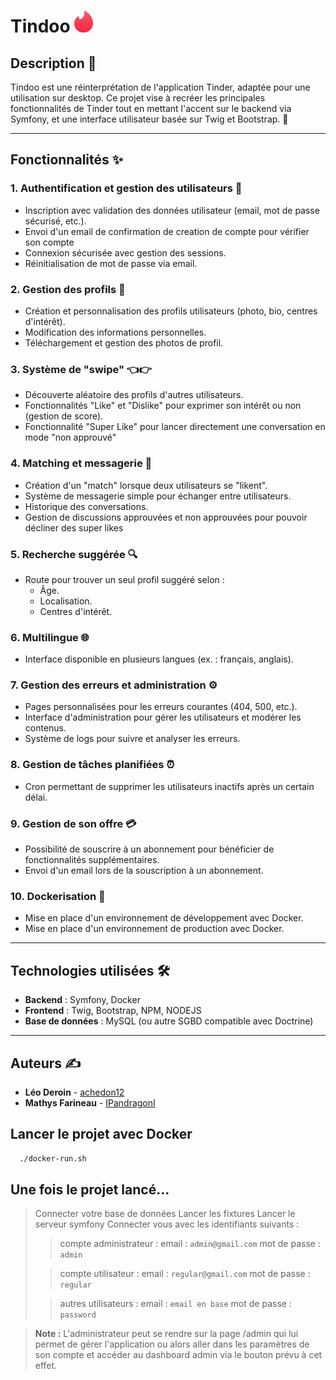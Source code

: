 # **Tindoo**  <img alt="Tindoo Logo" height="35" src="assets/favicon.png" width="30"/>


## **Description** 🎉
Tindoo est une réinterprétation de l'application Tinder, adaptée pour une utilisation sur desktop. 
Ce projet vise à recréer les principales fonctionnalités de Tinder tout en mettant l'accent sur le backend via Symfony, et une interface utilisateur basée sur Twig et Bootstrap. 🚀

---

## **Fonctionnalités** ✨
### **1. Authentification et gestion des utilisateurs** 🔐
- Inscription avec validation des données utilisateur (email, mot de passe sécurisé, etc.).
- Envoi d'un email de confirmation de creation de compte pour vérifier son compte
- Connexion sécurisée avec gestion des sessions.
- Réinitialisation de mot de passe via email.

### **2. Gestion des profils** 📝
- Création et personnalisation des profils utilisateurs (photo, bio, centres d'intérêt).
- Modification des informations personnelles.
- Téléchargement et gestion des photos de profil.

### **3. Système de "swipe"** 👈👉
- Découverte aléatoire des profils d'autres utilisateurs.
- Fonctionnalités "Like" et "Dislike" pour exprimer son intérêt ou non (gestion de score).
- Fonctionnalité "Super Like" pour lancer directement une conversation en mode "non approuvé"

### **4. Matching et messagerie** 💬
- Création d'un "match" lorsque deux utilisateurs se "likent".
- Système de messagerie simple pour échanger entre utilisateurs.
- Historique des conversations.
- Gestion de discussions approuvées et non approuvées pour pouvoir décliner des super likes

### **5. Recherche suggérée** 🔍
- Route pour trouver un seul profil suggéré selon :
    - Âge.
    - Localisation.
    - Centres d'intérêt.

### **6. Multilingue** 🌐
- Interface disponible en plusieurs langues (ex. : français, anglais).

### **7. Gestion des erreurs et administration** ⚙️
- Pages personnalisées pour les erreurs courantes (404, 500, etc.).
- Interface d'administration pour gérer les utilisateurs et modérer les contenus.
- Système de logs pour suivre et analyser les erreurs.

### **8. Gestion de tâches planifiées** ⏰
- Cron permettant de supprimer les utilisateurs inactifs après un certain délai.

### **9. Gestion de son offre** 💳
- Possibilité de souscrire à un abonnement pour bénéficier de fonctionnalités supplémentaires.
- Envoi d'un email lors de la souscription à un abonnement.

### **10. Dockerisation** 🐳
- Mise en place d'un environnement de développement avec Docker.
- Mise en place d'un environnement de production avec Docker.


---

## **Technologies utilisées** 🛠️
- **Backend** : Symfony, Docker
- **Frontend** : Twig, Bootstrap, NPM, NODEJS
- **Base de données** : MySQL (ou autre SGBD compatible avec Doctrine)

---

## **Auteurs** ✍️

- **Léo Deroin** - [achedon12](https://github.com/achedon12)
- **Mathys Farineau** - [IPandragonI](https://github.com/IPandragonI)

## Lancer le projet avec Docker

```bash
  ./docker-run.sh
```

## Une fois le projet lancé...

  > Connecter votre base de données
  > Lancer les fixtures
  > Lancer le serveur symfony
  > Connecter vous avec les identifiants suivants :
  >> compte administrateur :
  >> email : `admin@gmail.com`
  >> mot de passe : `admin`
  > 
  >> compte utilisateur :
  >> email : `regular@gmail.com`
  >> mot de passe : `regular`
  >
  >> autres utilisateurs :
  >> email : `email en base`
  >> mot de passe : `password`

> **Note :** L'administrateur peut se rendre sur la page /admin qui lui permet de gérer l'application ou alors aller dans les paramètres de son compte et accéder au dashboard admin via le bouton prévu à cet effet.
